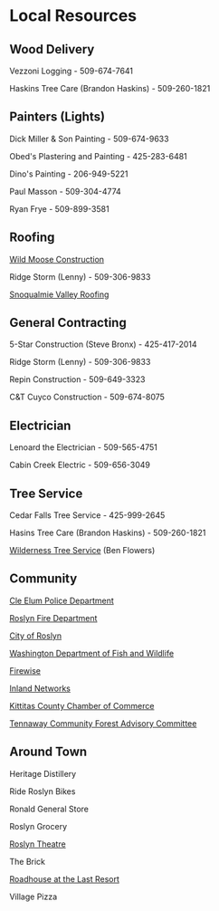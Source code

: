 # Local Resources
## Wood Delivery
Vezzoni Logging - 509-674-7641

Haskins Tree Care (Brandon Haskins) - 509-260-1821

## Painters (Lights)
Dick Miller & Son Painting - 509-674-9633

Obed's Plastering and Painting - 425-283-6481

Dino's Painting - 206-949-5221

Paul Masson - 509-304-4774

Ryan Frye - 509-899-3581

## Roofing
[Wild Moose Construction](http://www.wildmooseconstruction.com/?fbclid=IwAR19Q_pzweDK7NgwuxtXCUIYGTMhSPombiQcD8wbFRq2fmuv9j4etTEUAbc)

Ridge Storm (Lenny) - 509-306-9833

[Snoqualmie Valley Roofing](https://www.snoqualmievalleyroofing.com/)

## General Contracting
5-Star Construction (Steve Bronx) - 425-417-2014

Ridge Storm (Lenny) - 509-306-9833

Repin Construction - 509-649-3323

C&T Cuyco Construction - 509-674-8075

## Electrician
Lenoard the Electrician - 509-565-4751

Cabin Creek Electric - 509-656-3049

## Tree Service
Cedar Falls Tree Service - 425-999-2645

Hasins Tree Care (Brandon Haskins) - 509-260-1821

[Wilderness Tree Service](http://www.wildernessridgellc.com/) (Ben Flowers)

## Community
[Cle Elum Police Department](http://cityofcleelum.com/city-services/police/)

[Roslyn Fire Department]()

[City of Roslyn](http://www.ci.roslyn.wa.us/index.php)

[Washington Department of Fish and Wildlife](https://wdfw.wa.gov/)

[Firewise](https://www.nfpa.org/Public-Education/Fire-causes-and-risks/Wildfire/Firewise-USA)

[Inland Networks](http://inlandnetworks.com/)

[Kittitas County Chamber of Commerce](https://www.kittitascountychamber.com/)

[Tennaway Community Forest Advisory Committee](https://www.dnr.wa.gov/Teanaway)

## Around Town
Heritage Distillery

Ride Roslyn Bikes

Ronald General Store

Roslyn Grocery

[Roslyn Theatre](http://www.roslyntheatre.com/)

The Brick

[Roadhouse at the Last Resort](https://www.facebook.com/roslynroadhouse/)

Village Pizza
